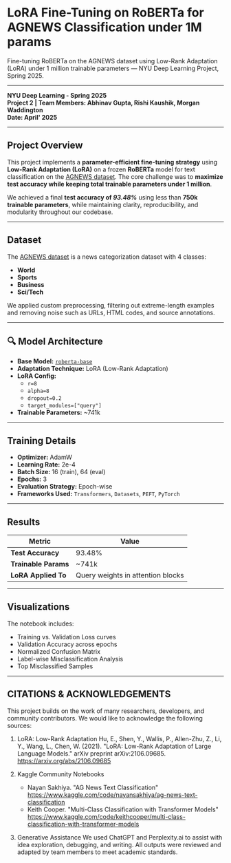 # LoRA Fine-Tuning on RoBERTa for AGNEWS Classification under 1M params
Fine-tuning RoBERTa on the AGNEWS dataset using Low-Rank Adaptation (LoRA) under 1 million trainable parameters — NYU Deep Learning Project, Spring 2025.

---

**NYU Deep Learning - Spring 2025**  
**Project 2 | Team Members: Abhinav Gupta, Rishi Kaushik, Morgan Waddington**  
**Date: April' 2025**  

---

## Project Overview

This project implements a **parameter-efficient fine-tuning strategy** using **Low-Rank Adaptation (LoRA)** on a frozen **RoBERTa** model for text classification on the [AGNEWS dataset](https://www.kaggle.com/competitions/deep-learning-project-2-spring-2025). The core challenge was to **maximize test accuracy while keeping total trainable parameters under 1 million**.

We achieved a final **test accuracy of _93.48%_** using less than **750k trainable parameters**, while maintaining clarity, reproducibility, and modularity throughout our codebase.

---

## Dataset

The [AGNEWS dataset](https://huggingface.co/datasets/ag_news) is a news categorization dataset with 4 classes:
- **World**
- **Sports**
- **Business**
- **Sci/Tech**

We applied custom preprocessing, filtering out extreme-length examples and removing noise such as URLs, HTML codes, and source annotations.

---

## 🔍 Model Architecture

- **Base Model:** [`roberta-base`](https://huggingface.co/roberta-base)
- **Adaptation Technique:** LoRA (Low-Rank Adaptation)
- **LoRA Config:**
  - `r=8`
  - `alpha=8`
  - `dropout=0.2`
  - `target_modules=["query"]`
- **Trainable Parameters:** ~741k

---

## Training Details

- **Optimizer:** AdamW
- **Learning Rate:** 2e-4
- **Batch Size:** 16 (train), 64 (eval)
- **Epochs:** 3
- **Evaluation Strategy:** Epoch-wise
- **Frameworks Used:** `Transformers`, `Datasets`, `PEFT`, `PyTorch`

---

## Results

| Metric            | Value     |
|-------------------|-----------|
| **Test Accuracy** | 93.48%    |
| **Trainable Params** | ~741k  |
| **LoRA Applied To** | Query weights in attention blocks |

---

## Visualizations

The notebook includes:
- Training vs. Validation Loss curves
- Validation Accuracy across epochs
- Normalized Confusion Matrix
- Label-wise Misclassification Analysis
- Top Misclassified Samples

---

CITATIONS & ACKNOWLEDGEMENTS
----------------------------

This project builds on the work of many researchers, developers, and community contributors. We would like to acknowledge the following sources:

1. LoRA: Low-Rank Adaptation
   Hu, E., Shen, Y., Wallis, P., Allen-Zhu, Z., Li, Y., Wang, L., Chen, W. (2021).
   "LoRA: Low-Rank Adaptation of Large Language Models."
   arXiv preprint arXiv:2106.09685.
   https://arxiv.org/abs/2106.09685

2. Kaggle Community Notebooks
   - Nayan Sakhiya. "AG News Text Classification"
     https://www.kaggle.com/code/nayansakhiya/ag-news-text-classification
   - Keith Cooper. "Multi-Class Classification with Transformer Models"
     https://www.kaggle.com/code/keithcooper/multi-class-classification-with-transformer-models

3. Generative Assistance
   We used ChatGPT and Perplexity.ai to assist with idea exploration, debugging, and writing.
   All outputs were reviewed and adapted by team members to meet academic standards.



